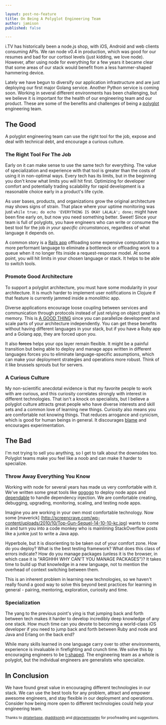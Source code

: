 ```yaml
---

layout: post-no-feature
title: On Being A Polyglot Engineering Team
author: jamison
published: false

---
```

 i.TV has historically been a node.js shop, with iOS, Android and web clients consuming APIs. We ran node v0.4 in production, which was good for our resumes and bad for our cortisol levels (just kidding, we love node). However, after using node for everything for a few years it became clear that some areas of our stack would benefit from a less hammer-shaped hammering device.

Lately we have begun to diversify our application infrastructure and are just deploying our first major Golang service. Another Python service is coming soon. Working in several different environments has been challenging, but we believe it is important for the health of our engineering team and our product. These are some of the benefits and challenges of being a [polyglot](http://en.wikipedia.org/wiki/Polyglotism) engineering team.

## The Good

A polyglot engineering team can use the right tool for the job, expose and deal with technical debt, and encourage a curious culture.

### The Right Tool For The Job

Early on it can make sense to use the same tech for everything. The value of specialization and experience with that tool is greater than the costs of using it in non-optimal ways. Every tech has its limits, but in the beginning you don't know what limits you will hit first. Optimizing for developer comfort and potentially trading scalability for rapid development is a reasonable choice early in a product's life cycle.

As user bases, products, and organizations grow the original architecture may shows signs of strain. That place where your uptime monitoring was just `while true; do echo 'EVERYTHING IS OKAY LALALA'; done;` might have been fine early on, but now you need something better. Sweet! Since your team is full of polyglots, you have engineers who can write or consume the best tool for the job *in your specific circumstances*, regardless of what language it depends on.

A common story is a [Rails app](http://www.infoq.com/articles/twitter-java-use) offloading some expensive computation to a more performant language to eliminate a bottleneck or offloading work to a queue when it no longer fits inside a request-response model. At some point, you will hit limits in your chosen language or stack. It helps to be able to switch tools.

### Promote Good Architecture
To support a polyglot architecture, you must have some modularity in your architecture. It is much harder to implement user notifications in Clojure if that feature is currently jammed inside a monolithic app.

Diverse applications encourage loose coupling between services and communication through protocols instead of just relying on object graphs in memory. This is [A GOOD THING](http://12factor.net/) since you can parallelize development and scale parts of your architecture independently. You can get these benefits without having different languages in your stack, but if you have a Ruby app and a Golang app, they are forced upon you.

It also <strike>forces</strike> helps your ops layer remain flexible. It might be a painful transition but being able to deploy and manage apps written in different languages forces you to eliminate language-specific assumptions, which can make your deployment strategies and operations more robust. Think of it like brussels sprouts but for servers.

### A Curious Culture
My non-scientific anecdotal evidence is that my favorite people to work with are curious, and this curiosity correlates strongly with interest in different technologies. That isn't a knock on specialists, but I believe a polyglot culture attracts great people who have diverse interests and skill sets and a common love of learning new things. Curiosity also means you are comfortable not knowing things. That reduces arrogance and cynicism, which is good for human beings in general. It discourages [blame](http://codeascraft.com/2012/05/22/blameless-postmortems/) and encourages experimentation.

## The Bad
I'm not trying to sell you anything, so I get to talk about the downsides too. Polyglot teams make you feel like a noob and can make it harder to specialize.

### Throw Away Everything You Know
Working with node for several years has made us very comfortable with it. We've written some great tools like  [gogogo](https://github.com/idottv/gogogo) to deploy node apps and [dependable](https://github.com/idottv/dependable) to handle dependency injection. We are comfortable creating, debugging, upgrading, monitoring, scaling, and testing node apps.

Imagine you are working in your own most comfortable technology. Now some [maverick] (http://screencrave.com/wp-content/uploads/2010/10/Top-Gun-Sequel-14-10-10-kc.jpg) wants to come in and turn you into a code monkey who is mainlining StackOverflow posts like a junkie just to write a Java app.

Hyperbole, but it is disorienting to be taken out of your comfort zone. How do you deploy? What is the best testing framework? What does this class of errors indicate? How do you manage packages (unless it is the browser, in which case it is "ARGHHH WHY CAN'T YOU MANAGE PACKAGES")? It takes time to build up that knowledge in a new language, not to mention the overhead of context switching between them.

This is an inherent problem in learning new technologies, so we haven't really found a good way to solve this beyond best practices for learning in general - pairing, mentoring, exploration, curiosity and time.

### Specialization
The yang to the previous point's ying is that jumping back and forth between tech makes it harder to develop incredibly deep knowledge of any one stack. How much time can you devote to becoming a world-class iOS developer if you need to jump back and forth between Ruby and node and Java and Erlang on the back end?

While many skills learned in one language carry over to other environments, experience is invaluable in firefighting and crunch time. We solve this by encouraging engineers to be [t-shaped](http://www.adam-mcfarland.net/wp-content/uploads/2012/12/valve_t_shaped_people.png). The engineering team as a whole is polyglot, but the individual engineers are generalists who specialize.

## In Conclusion

We have found great value in encouraging different technologies in our stack. We can use the best tools for any problem, attract and empower awesome engineers, and stay flexible in our deployment and operations. Consider how being more open to different technologies could help your engineering team.

<small>Thanks to [@taterbase](http://twitter.com/taterbase), [@addisonjh](http://twitter.com/addisonjh) and [@laynemoseley](https://twitter.com/laynemoseley) for proofreading and suggestions.</small>
